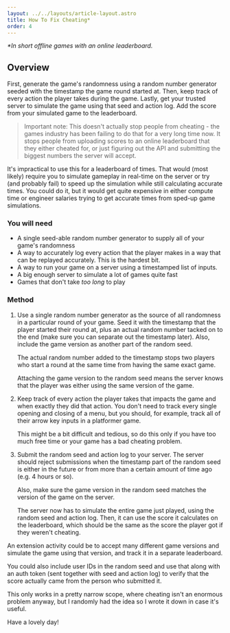 ```yaml
---
layout: ../../layouts/article-layout.astro
title: How To Fix Cheating*
order: 4
---
```


_\*In short offline games with an online leaderboard._

## Overview

First, generate the game's randomness using a random number generator seeded
with the timestamp the game round started at. Then, keep track of every action
the player takes during the game. Lastly, get your trusted server to simulate
the game using that seed and action log. Add the score from your simulated game
to the leaderboard.

> Important note: This doesn't actually stop people from cheating - the games
> industry has been failing to do that for a very long time now. It stops people
> from uploading scores to an online leaderboard that they either cheated for,
> or just figuring out the API and submitting the biggest numbers the server
> will accept.

It's impractical to use this for a leaderboard of times. That would (most
likely) require you to simulate gameplay in real-time on the server or try (and
probably fail) to speed up the simulation while still calculating accurate
times. You could do it, but it would get quite expensive in either compute time
or engineer salaries trying to get accurate times from sped-up game simulations.

### You will need

- A single seed-able random number generator to supply all of your game's
  randomness
- A way to accurately log every action that the player makes in a way that can
  be replayed accurately. This is the hardest bit.
- A way to run your game on a server using a timestamped list of inputs.
- A big enough server to simulate a lot of games quite fast
- Games that don't take _too long_ to play

### Method

1. Use a single random number generator as the source of all randomness in a
   particular round of your game. Seed it with the timestamp that the player
   started their round at, plus an actual random number tacked on to the end
   (make sure you can separate out the timestamp later). Also, include the game
   version as another part of the random seed.

   The actual random number added to the timestamp stops two players who start a
   round at the same time from having the same exact game.

   Attaching the game version to the random seed means the server knows that the
   player was either using the same version of the game.

2. Keep track of every action the player takes that impacts the game and when
   exactly they did that action. You don't need to track every single opening
   and closing of a menu, but you should, for example, track all of their arrow
   key inputs in a platformer game.

   This might be a bit difficult and tedious, so do this only if you have too
   much free time or your game has a bad cheating problem.

3. Submit the random seed and action log to your server. The server should
   reject submissions when the timestamp part of the random seed is either in
   the future or from more than a certain amount of time ago (e.g. 4 hours or
   so).

   Also, make sure the game version in the random seed matches the version of
   the game on the server.

   The server now has to simulate the entire game just played, using the random
   seed and action log. Then, it can use the score it calculates on the
   leaderboard, which should be the same as the score the player got if they
   weren't cheating.

An extension activity could be to accept many different game versions and
simulate the game using that version, and track it in a separate leaderboard.

You could also include user IDs in the random seed and use that along with an
auth token (sent together with seed and action log) to verify that the score
actually came from the person who submitted it.

This only works in a pretty narrow scope, where cheating isn't an enormous
problem anyway, but I randomly had the idea so I wrote it down in case it's
useful.

Have a lovely day!
